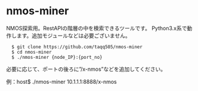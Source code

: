 # nmos-miner
NMOS探索用。RestAPIの階層の中を検索できるツールです。
Python3.x系で動作します。追加モジュールなどは必要ございません。

```
  $ git clone https://github.com/taqq505/nmos-miner
  $ cd nmos-miner
  $ ./nmos-miner {node_IP}:{port_no}
```

必要に応じて、ポートの後ろに”/x-nmos”などを追加してください。

例：host$ ./nmos-miner 10.1.1.1:8888/x-nmos


